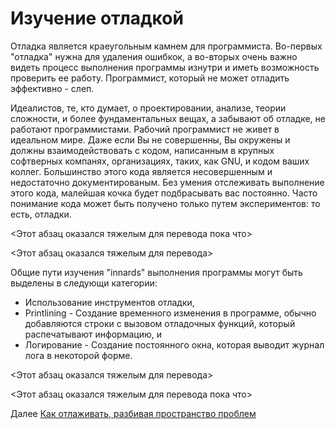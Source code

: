 # Изучение отладкой
[//]: # (Version:1.0.0)
Отладка является краеугольным камнем для программиста. Во-первых "отладка" нужна для удаления ошибкок, а во-вторых очень важно видеть процесс выполнения программы изнутри и иметь возможность проверить ее работу. Программист, который не может отладить эффективно - слеп.

Идеалистов, те, кто думает, о проектировании, анализе, теории сложности, и более фундаментальных вещах, а забывают об отладке, не работают программистами. Рабочий программист не живет в идеальном мире. Даже если Вы не совершенны, Вы окружены и должны взаимодействовать с кодом, написанным в крупных софтверных компанях, организациях, таких, как GNU, и кодом ваших коллег. Большинство этого кода является несовершенным и недостаточно документированым. Без умения отслеживать выполнение этого кода, малейшая кочка будет подбрасывать вас постоянно. Часто понимание кода может быть получено только путем экспериментов: то есть, отладки.

<Этот абзац оказался тяжелым для перевода пока что>

<Этот абзац оказался тяжелым для перевода>

Общие пути изучения "innards" выполнения программы могут быть выделены в следующи категории:

- Использование инструментов отладки,
- Printlining - Создание временного изменения в программе, обычно добавляются строки с вызовом отладочных функций, который распечатывают информацию, и
- Логирование - Создание постоянного окна, которая выводит журнал лога в некоторой форме.

<Этот абзац оказался тяжелым для перевода>

<Этот абзац оказался тяжелым для перевода пока что>

Далее [Как отлаживать, разбивая пространство проблем](02-How-to-Debug-by-Splitting-the-Problem-Space.md)
